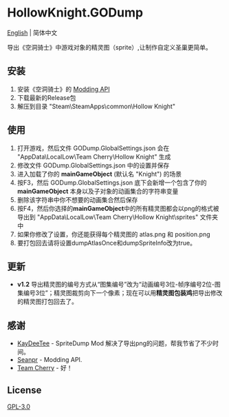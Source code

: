 # HollowKnight.GODump
[English](./README.md) | 简体中文

导出《空洞骑士》中游戏对象的精灵图（sprite）,让制作自定义圣巢更简单。

## 安装

1. 安装《空洞骑士》的 [Modding API]( https://github.com/seanpr96/HollowKnight.Modding ) 
2. 下载最新的Release包
3. 解压到目录 "Steam\SteamApps\common\Hollow Knight"

## 使用

1. 打开游戏，然后文件 GODump.GlobalSettings.json 会在 "AppData\LocalLow\Team Cherry\Hollow Knight" 生成
2. 修改文件 GODump.GlobalSettings.json 中的设置并保存
3. 进入加载了你的 **mainGameObject** (默认名 "Knight") 的场景
4. 按F3，然后 GODump.GlobalSettings.json 底下会新增一个包含了你的 **mainGameObject** 本身以及子对象的动画集合的字符串变量
5. 删除该字符串中你不想要的动画集合然后保存
6. 按F4，然后你选择的**mainGameObject**中的所有精灵图都会以png的格式被导出到 "AppData\LocalLow\Team Cherry\Hollow Knight\sprites" 文件夹中
7. 如果你修改了设置，你还能获得每个精灵图的 atlas.png 和 position.png
8. 要打包回去请将设置dumpAtlasOnce和dumpSpriteInfo改为true。

## 更新

* **v1.2** 导出精灵图的编号方式从“图集编号”改为“动画编号3位-帧序编号2位-图集编号3位”；精灵图裁剪向下一个像素；现在可以用**精灵图包装鸡**把导出修改的精灵图打包回去了。

## 感谢
* [KayDeeTee](https://github.com/KayDeeTee) - SpriteDump Mod 解决了导出png的问题，帮我节省了不少时间。
* [Seanpr](https://github.com/seanpr96) - Modding API.
* [Team Cherry](https://teamcherry.com.au/) - 好！

## License
[GPL-3.0](https://choosealicense.com/licenses/gpl-3.0/)